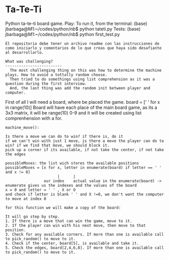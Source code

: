 # Ta-Te-Ti
Python ta-te-ti board game.
Play:
    To run it, from the terminal: (base) jbarbaga@M1:~/codes/python/nb$ python tateti.py 
Tests:
    (base) jbarbaga@M1:~/codes/python/nb$ python first_test.py

    El repositorio debe tener un archivo readme con las instrucciones de como iniciarlo y comentarios de lo que creas que haya sido desafiante al desarrollarlo.
    
    What was challenging?
    -------------------------
      The most challenging thing on this was how to determine the machine plays. How to avoid a tottally random choose.
      Then tried to do somethings using list comprehension as it was a question during the first interview.
      And, the last thing was add the random init between player and computer.

First of all I will need a board, where be placed the game.
    board = [' ' for x in range(10)]
    Board will have each place of the main board game, as its a 3x3 matrix, it will be range(10) 0-9
    and it will be created using list comprenhension with a for.

    machine_move():

    Is there a move we can do to win? if there is, do it
    if we can't win with just 1 move, is there a move the player can do to win? if we find that move, we should block it.
    pick up a corner if its available, if not take the center, if not take the edges

    possibleMoves: the list wich stores the available positions
    possibleMoves = [x for x, letter in enumerate(board) if letter == ' ' and x != 0]
                           |      |
                     our index    actual value in the enumerate(board) -> enumerate gives us the indexes and the values of the board
    x = 0 and letter = ' ' , X or O
    and check if letter is blank ' ' and X !=0, we don't want the computer to move at index 0

    for this function we will make a copy of the board:

    It will go step by step.
    1. If there is a move that can win the game, move to it.
    2. If the player can win with his next move, then move to that position.
    3. Check for any available corners. If more than one is available call to pick_random() to move to it.
    4. Check if the center, board[5], is available and take it.
    5. Check the edges, board[2,4,6,8]. If more than one is available call to pick_random() to move to it.
    

